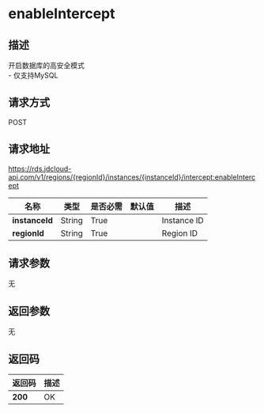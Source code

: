 # enableIntercept


## 描述
开启数据库的高安全模式<br>- 仅支持MySQL

## 请求方式
POST

## 请求地址
https://rds.jdcloud-api.com/v1/regions/{regionId}/instances/{instanceId}/intercept:enableIntercept

|名称|类型|是否必需|默认值|描述|
|---|---|---|---|---|
|**instanceId**|String|True| |Instance ID|
|**regionId**|String|True| |Region ID|

## 请求参数
无


## 返回参数
无


## 返回码
|返回码|描述|
|---|---|
|**200**|OK|

